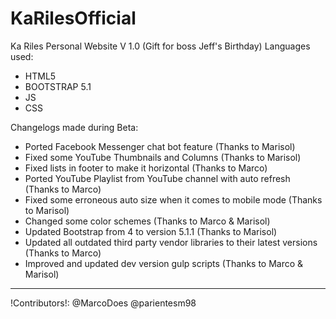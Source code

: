 # KaRilesOfficial
Ka Riles Personal Website V 1.0 (Gift for boss Jeff's Birthday)
Languages used:
- HTML5
- BOOTSTRAP 5.1
- JS
- CSS

Changelogs made during Beta:
- Ported Facebook Messenger chat bot feature (Thanks to Marisol)
- Fixed some YouTube Thumbnails and Columns (Thanks to Marisol)
- Fixed lists in footer to make it horizontal (Thanks to Marco)
- Ported YouTube Playlist from YouTube channel with auto refresh (Thanks to Marco)
- Fixed some erroneous auto size when it comes to mobile mode (Thanks to Marisol)
- Changed some color schemes (Thanks to Marco & Marisol)
- Updated Bootstrap from 4 to version 5.1.1 (Thanks to Marisol)
- Updated all outdated third party vendor libraries to their latest versions (Thanks to Marco)
- Improved and updated dev version gulp scripts (Thanks to Marco & Marisol)

------
!Contributors!:
@MarcoDoes
@parientesm98

